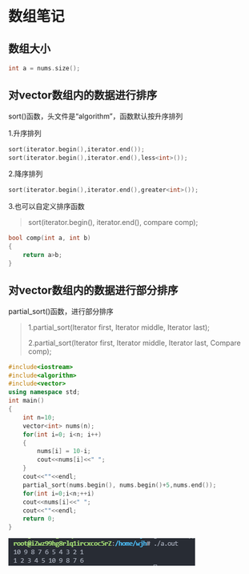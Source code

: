 # 数组笔记

## 数组大小

```c++
int a = nums.size();
```

## 对vector数组内的数据进行排序

sort()函数，头文件是“algorithm”，函数默认按升序排列

1.升序排列

```c++
sort(iterator.begin(),iterator.end());
sort(iterator.begin(),iterator.end(),less<int>());
```

2.降序排列

```c++
sort(iterator.begin(),iterator.end(),greater<int>());
```

3.也可以自定义排序函数

> sort(iterator.begin(), iterator.end(), compare comp);

```c++
bool comp(int a, int b)
{
	return a>b;
}
```

## 对vector数组内的数据进行部分排序

partial_sort()函数，进行部分排序

> 1.partial_sort(Iterator first, Iterator middle, Iterator last);
>
> 2.partial_sort(Iterator first, Iterator middle, Iterator last, Compare comp);

```c++
#include<iostream>
#include<algorithm>
#include<vector>
using namespace std;
int main()
{
    int n=10;
    vector<int> nums(n);
    for(int i=0; i<n; i++)
    {
        nums[i] = 10-i;
        cout<<nums[i]<<" ";
    }
    cout<<""<<endl;
    partial_sort(nums.begin(), nums.begin()+5,nums.end());
    for(int i=0;i<n;++i)
    cout<<nums[i]<<" ";
    cout<<""<<endl;
    return 0;
}
```

![63e631258c36a00d84af7a1aa1295cf](photo/63e631258c36a00d84af7a1aa1295cf.png)

